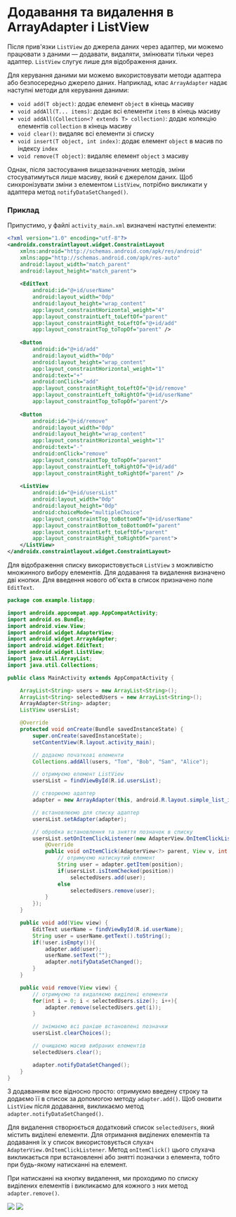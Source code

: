 # Додавання та видалення в ArrayAdapter і ListView

Після прив'язки `ListView` до джерела даних через адаптер, ми можемо працювати з даними — додавати, видаляти, змінювати тільки через адаптер. `ListView` слугує лише для відображення даних.

Для керування даними ми можемо використовувати методи адаптера або безпосередньо джерело даних. Наприклад, клас `ArrayAdapter` надає наступні методи для керування даними:

- `void add(T object)`: додає елемент `object` в кінець масиву
- `void addAll(T... items)`: додає всі елементи `items` в кінець масиву
- `void addAll(Collection<? extends T> collection)`: додає колекцію елементів `collection` в кінець масиву
- `void clear()`: видаляє всі елементи зі списку
- `void insert(T object, int index)`: додає елемент `object` в масив по індексу `index`
- `void remove(T object)`: видаляє елемент `object` з масиву

Однак, після застосування вищезазначених методів, зміни стосуватимуться лише масиву, який є джерелом даних. Щоб синхронізувати зміни з елементом `ListView`, потрібно викликати у адаптера метод `notifyDataSetChanged()`.

### Приклад

Припустимо, у файлі `activity_main.xml` визначені наступні елементи:

```xml
<?xml version="1.0" encoding="utf-8"?>
<androidx.constraintlayout.widget.ConstraintLayout
    xmlns:android="http://schemas.android.com/apk/res/android"
    xmlns:app="http://schemas.android.com/apk/res-auto"
    android:layout_width="match_parent"
    android:layout_height="match_parent">
        
    <EditText
        android:id="@+id/userName"
        android:layout_width="0dp"
        android:layout_height="wrap_content"
        app:layout_constraintHorizontal_weight="4"
        app:layout_constraintLeft_toLeftOf="parent"
        app:layout_constraintRight_toLeftOf="@+id/add"
        app:layout_constraintTop_toTopOf="parent" />
        
    <Button
        android:id="@+id/add"
        android:layout_width="0dp"
        android:layout_height="wrap_content"
        app:layout_constraintHorizontal_weight="1"
        android:text="+"
        android:onClick="add"
        app:layout_constraintRight_toLeftOf="@+id/remove"
        app:layout_constraintLeft_toRightOf="@+id/userName"
        app:layout_constraintTop_toTopOf="parent"/>
        
    <Button
        android:id="@+id/remove"
        android:layout_width="0dp"
        android:layout_height="wrap_content"
        app:layout_constraintHorizontal_weight="1"
        android:text="-"
        android:onClick="remove"
        app:layout_constraintTop_toTopOf="parent"
        app:layout_constraintLeft_toRightOf="@+id/add"
        app:layout_constraintRight_toRightOf="parent" />
        
    <ListView
        android:id="@+id/usersList"
        android:layout_width="0dp"
        android:layout_height="0dp"
        android:choiceMode="multipleChoice"
        app:layout_constraintTop_toBottomOf="@+id/userName"
        app:layout_constraintBottom_toBottomOf="parent"
        app:layout_constraintLeft_toLeftOf="parent"
        app:layout_constraintRight_toRightOf="parent">
    </ListView>
</androidx.constraintlayout.widget.ConstraintLayout>
```

Для відображення списку використовується `ListView` з можливістю множинного вибору елементів. Для додавання та видалення визначено дві кнопки. Для введення нового об'єкта в список призначено поле `EditText`.

```java
package com.example.listapp;

import androidx.appcompat.app.AppCompatActivity;
import android.os.Bundle;
import android.view.View;
import android.widget.AdapterView;
import android.widget.ArrayAdapter;
import android.widget.EditText;
import android.widget.ListView;
import java.util.ArrayList;
import java.util.Collections;

public class MainActivity extends AppCompatActivity {

    ArrayList<String> users = new ArrayList<String>();
    ArrayList<String> selectedUsers = new ArrayList<String>();
    ArrayAdapter<String> adapter;
    ListView usersList;

    @Override
    protected void onCreate(Bundle savedInstanceState) {
        super.onCreate(savedInstanceState);
        setContentView(R.layout.activity_main);

        // додаємо початкові елементи
        Collections.addAll(users, "Tom", "Bob", "Sam", "Alice");

        // отримуємо елемент ListView
        usersList = findViewById(R.id.usersList);

        // створюємо адаптер
        adapter = new ArrayAdapter(this, android.R.layout.simple_list_item_multiple_choice, users);

        // встановлюємо для списку адаптер
        usersList.setAdapter(adapter);

        // обробка встановлення та зняття позначок в списку
        usersList.setOnItemClickListener(new AdapterView.OnItemClickListener(){
            @Override
            public void onItemClick(AdapterView<?> parent, View v, int position, long id) {
                // отримуємо натиснутий елемент
                String user = adapter.getItem(position);
                if(usersList.isItemChecked(position))
                    selectedUsers.add(user);
                else
                    selectedUsers.remove(user);
            }
        });
    }

    public void add(View view) {
        EditText userName = findViewById(R.id.userName);
        String user = userName.getText().toString();
        if(!user.isEmpty()){
            adapter.add(user);
            userName.setText("");
            adapter.notifyDataSetChanged();
        }
    }

    public void remove(View view) {
        // отримуємо та видаляємо виділені елементи
        for(int i = 0; i < selectedUsers.size(); i++){
            adapter.remove(selectedUsers.get(i));
        }

        // знімаємо всі раніше встановлені позначки
        usersList.clearChoices();

        // очищаємо масив вибраних елементів
        selectedUsers.clear();

        adapter.notifyDataSetChanged();
    }
}
```

З додаванням все відносно просто: отримуємо введену строку та додаємо її в список за допомогою методу `adapter.add()`. Щоб оновити `ListView` після додавання, викликаємо метод `adapter.notifyDataSetChanged()`.

Для видалення створюється додатковий список `selectedUsers`, який містить виділені елементи. Для отримання виділених елементів та додавання їх у список використовується слухач `AdapterView.OnItemClickListener`. Метод `onItemClick()` цього слухача викликається при встановленні або знятті позначки з елемента, тобто при будь-якому натисканні на елемент.

При натисканні на кнопку видалення, ми проходимо по списку виділених елементів і викликаємо для кожного з них метод `adapter.remove()`.

![](/images/android/3-lesson/7-add-remove-item/1.png)
![](/images/android/3-lesson/7-add-remove-item/2.png)